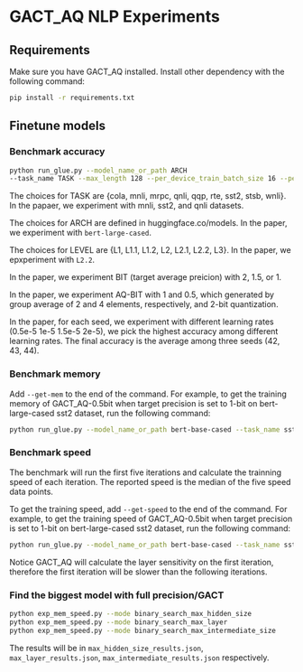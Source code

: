 # GACT_AQ NLP Experiments
## Requirements
Make sure you have GACT_AQ installed. 
Install other dependency with the following command:
```bash
pip install -r requirements.txt
```

## Finetune models 
### Benchmark accuracy
```bash
python run_glue.py --model_name_or_path ARCH
--task_name TASK --max_length 128 --per_device_train_batch_size 16 --per_device_eval_batch_size 128 --learning_rate 1e-5 --num_train_epochs 1 --seed 42 --pad_to_max_length  --output_dir log/TASK/LEVEL/ --gact --opt_level LEVEL --bit BIT --aq-bit AQ-BIT --device DEVICE_NUM
```
The choices for TASK are {cola, mnli, mrpc, qnli, qqp, rte, sst2, stsb, wnli}. In the papaer, we experiment with mnli, sst2,  and qnli datasets.

The choices for ARCH are defined in huggingface.co/models. In the paper, we experiment with ```bert-large-cased```.

The choices for LEVEL are {L1, L1.1, L1.2, L2, L2.1, L2.2, L3}. In the paper, we epxperiment with ```L2.2```.

In the paper, we experiment BIT (target average preicion) with 2, 1.5, or 1.

In the paper, we experiment AQ-BIT with 1 and 0.5, which generated by group average of 2 and 4 elements, respectively, and 2-bit quantization. 

In the paper, for each seed, we experiment with different learning rates (0.5e-5 1e-5 1.5e-5 2e-5), we pick the highest accuracy among different learning rates. The final accuracy is the average among three seeds (42, 43, 44). 


### Benchmark memory
Add `--get-mem` to the end of the command. For example, to get the training memory of GACT_AQ-0.5bit when target precision is set to 1-bit on bert-large-cased sst2 dataset, run the following command:
```bash
python run_glue.py --model_name_or_path bert-base-cased --task_name sst2 --max_length 128 --per_device_train_batch_size 16 --per_device_eval_batch_size 128 --learning_rate 1e-5 --num_train_epochs 1 --seed 42 --pad_to_max_length  --output_dir log/sst2/L2/ --gact --opt_level L2 --bit 2 --aq-bit 0.5 --get-mem
```

### Benchmark speed
The benchmark will run the first five iterations and calculate the trainning speed of each iteration. The reported speed is the median of the five speed data points.

To get the training speed, add `--get-speed` to the end of the command. For example, to get the training speed of GACT_AQ-0.5bit when target precision is set to 1-bit on bert-large-cased sst2 dataset, run the following command:
```bash
python run_glue.py --model_name_or_path bert-base-cased --task_name sst2 --max_length 128 --per_device_train_batch_size 16 --per_device_eval_batch_size 128 --learning_rate 1e-5 --num_train_epochs 1 --seed 42 --pad_to_max_length  --output_dir log/sst2/L2/ --gact --opt_level L2 --bit 2 --aq-bit 0.5 --get-speed
```
Notice GACT_AQ will calculate the layer sensitivity on the first iteration, therefore the first iteration will be slower than the following iterations.

### Find the biggest model with full precision/GACT
```bash
python exp_mem_speed.py --mode binary_search_max_hidden_size
python exp_mem_speed.py --mode binary_search_max_layer
python exp_mem_speed.py --mode binary_search_max_intermediate_size
```
The results will be in `max_hidden_size_results.json`, `max_layer_results.json`, `max_intermediate_results.json` respectively.



